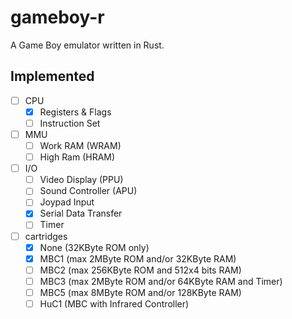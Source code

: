 # gameboy-r
A Game Boy emulator written in Rust.

## Implemented
- [ ] CPU
  - [x] Registers & Flags
  - [ ] Instruction Set
- [ ] MMU
  - [ ] Work RAM (WRAM)
  - [ ] High Ram (HRAM)
- [ ] I/O
  - [ ] Video Display (PPU)
  - [ ] Sound Controller (APU)
  - [ ] Joypad Input
  - [x] Serial Data Transfer
  - [ ] Timer
- [ ] cartridges
  - [x] None (32KByte ROM only)
  - [x] MBC1 (max 2MByte ROM and/or 32KByte RAM)
  - [ ] MBC2 (max 256KByte ROM and 512x4 bits RAM)
  - [ ] MBC3 (max 2MByte ROM and/or 64KByte RAM and Timer)
  - [ ] MBC5 (max 8MByte ROM and/or 128KByte RAM)
  - [ ] HuC1 (MBC with Infrared Controller)
